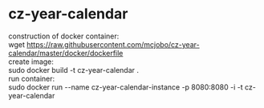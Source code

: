 # cz-year-calendar

construction of docker container:<br>
wget https://raw.githubusercontent.com/mcjobo/cz-year-calendar/master/docker/dockerfile<br>
create image:<br>
sudo docker build -t cz-year-calendar .<br>
run container:<br>
sudo docker run --name cz-year-calendar-instance -p 8080:8080 -i -t cz-year-calendar